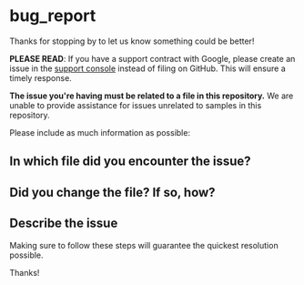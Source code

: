 
# bug_report
Thanks for stopping by to let us know something could be better!

**PLEASE READ**: If you have a support contract with Google, please create an issue in the [support console](https://cloud.google.com/support/) instead of filing on GitHub. This will ensure a timely response.

**The issue you're having must be related to a file in this repository.** We are unable to provide assistance for issues unrelated to samples in this repository.

Please include as much information as possible:

## In which file did you encounter the issue?
<!-- Please provide the full path to the file, to avoid ambiguity -->

## Did you change the file? If so, how?
<!-- A diff would be helpful; otherwise, a description -->

## Describe the issue
<!-- Please be specific. Copying and pasting your invocation and the entire
output is often helpful. -->

Making sure to follow these steps will guarantee the quickest resolution possible.

Thanks!